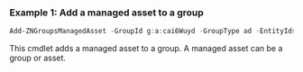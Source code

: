 ### Example 1: Add a managed asset to a group
```powershell
Add-ZNGroupsManagedAsset -GroupId g:a:cai6Wuyd -GroupType ad -EntityIds @("g:t:01445453")

```

This cmdlet adds a managed asset to a group. A managed asset can be a group or asset.